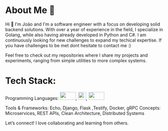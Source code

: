 # About Me 💫
Hi 👋 I’m João and I'm a software engineer with a focus on developing solid backend solutions. With over a year of experience in the field, I specialize in Golang, while also having already developed in Python and C#. I am continuously looking for new challenges to expand my techical expertise. If you have challenges to be met dont hesitate to contact me :)

Feel free to check out my repositories where I share my projects and experiments, ranging from simple utilities to more complex systems.

# Tech Stack:
Programming Languages: <img src="https://upload.wikimedia.org/wikipedia/commons/thumb/0/05/Go_Logo_Blue.svg/1200px-Go_Logo_Blue.svg.png" width="50" height="25">, <img src="https://upload.wikimedia.org/wikipedia/commons/thumb/c/c3/Python-logo-notext.svg/800px-Python-logo-notext.svg.png" width="25" height="25">, <img src="https://www.jetbrains.com/guide/assets/csharp-logo-265a149e.svg" width="50" height="25">

Tools & Frameworks: Echo, Django, Flask ,Testify, Docker, gRPC
Concepts: Microservices, REST APIs, Clean Architecture, Distributed Systems

Let’s connect! I love collaborating and learning from others.

